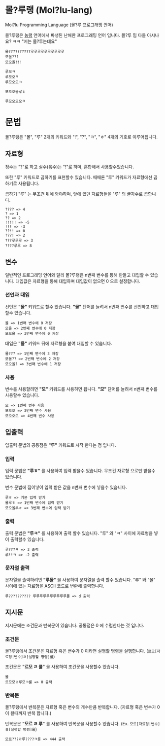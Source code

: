 # 몰?루랭 (Mol?lu-lang)
Mol?lu Programming Language (몰?루 프로그래밍 언어)

몰?루랭은 [놈랭](https://github.com/sooyey11/Nom-Lang) 언어에서 파생된 난해한 프로그래밍 언어 입니다. 몰?루 밈 다들 아시나요? ㅋㅋ "저는 몰?루는데요"

```
몰??????????루루루루루루루루루루
모올???
모오올!!!

루모ㅋ
루모오ㅋ
루모오오ㅋ

모오오올루ㅎ

루모오오오ㅋ
```

# 문법
몰?루랭은 "몰", "루" 2개의 키워드와 "!", "?", "ㅋ", "ㅎ" 4개의 기호로 이루어집니다.

## 자료형
정수는 "?"로 하고 실수(음수)는 "!"로 하며, 혼합해서 사용할수있습니다.

또한 "루" 키워드로 곱하기를 표현할수 있습니다. 때때론 "루" 키워드가 자료형에선 곱하기로 사용됩니다.

곱하기 "루" 는 무조건 뒤에 와야하며, 앞에 있던 자료형들을 "루" 의 글자수로 곱합니다.

```
???? => 4
? => 1
?? => 2
!!!!! => -5
!!! => -3
??!! => 0
???! => 2
???루루루 => 3
????루루 => 8
```

## 변수
일반적인 프로그래밍 언어와 달리 몰?루랭은 n번째 변수를 통해 만들고 대입할 수 있습니다. 대입값은 자료형을 통해 대입하며 대입값이 없으면 0 으로 설정합니다.

### 선언과 대입
선언은 **"몰"** 키워드로 할수 있습니다. **"몰"** 단어를 늘려서 n번째 변수를 선언하고 대입할수 있습니다.

```
몰 => 1번째 변수에 0 저장
모올 => 2번째 변수에 0 저장
모오올 => 3번째 변수에 0 저장
```

대입은 **"몰"** 키워드 뒤에 자료형을 붙여 대입할 수 있습니다.

```
몰??? => 1번째 변수에 3 저장
모올?? => 2번째 변수에 2 저장
모오올? => 3번째 변수에 1 저장
```

### 사용
변수를 사용할려면 **"모"** 키워드를 사용하면 됩니다. **"모"** 단어를 늘려서 n번째 변수를 사용할수 있습니다.

```
모 => 1번째 변수 사용
모오오 => 3번째 변수 사용
모오오오 => 4번째 변수 사용
```

## 입출력
입출력 문법의 공통점은 **"루"** 키워드로 시작 한다는 점 입니다.

### 입력
입력 문법은 **"루ㅎ"** 를 사용하여 입력 받을수 있습니다. 무조건 자료형 으로만 받을수 있습니다.

변수 문법에 집어넣어 입력 받은 값을 n번째 변수에 넣을수 있습니다.

```
루ㅎ => 기본 입력 받기
몰루ㅎ => 1번째 변수에 입력 받기
모오올루ㅎ => 3번째 변수에 입력 받기
```

### 출력
출력 문법은 **"루ㅋ"** 를 사용하여 출력 할수 있습니다. "루" 와 "ㅋ" 사이에 자료형을 넣어 출력할수 있습니다.

```
루???ㅋ => 3 출력
루!!ㅋ => -2 출력
```

### 문자열 출력
문자열을 출력하려면 **"루몰"** 을 사용하여 문자열을 출력 할수 있습니다. "루" 와 "몰" 사이에 있는 자료형을 ASCII 코드로 변환해 출력합니다.

```
루?????????? 루루루루루루루루루루몰 => d 출력
```

## 지시문
지시문에는 조건문과 반복문이 있습니다. 공통점은 0 에 수렴한다는 것 입니다.

### 조건문
몰?루랭에서 조건문은 자료형 혹은 변수가 0 이라면 실행할 명령을 실행합니다. (`르모[자료형|변수]ㄹ[실행할 명령]룰`)

조건문은 **"르모 ㄹ 룰"** 을 사용하여 조건문을 사용할수 있습니다.

```
몰
르모모ㄹ루모ㅋ룰 => 0 출력
```

### 반복문
몰?루랭에서 반복문은 자료형 혹은 변수의 개수만큼 반복합니다. (자료형 혹은 변수가 0 이 될때까지 반복 합니다.)

반복문은 **"모르 ㄹ 루"** 를 사용하여 반복문을 사용할수 있습니다. (Ex. `모르[자료형|변수]ㄹ[실행할 명령]룰`)

```
모르???ㄹ루????ㅋ룰 => 444 출력
```
